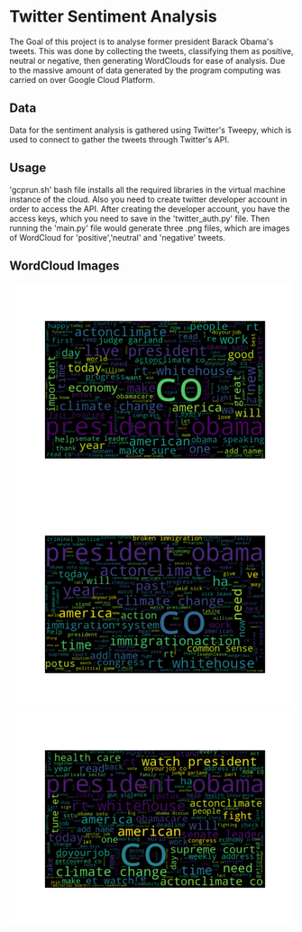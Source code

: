 # Twitter Sentiment Analysis
The Goal of this project is to analyse former president Barack Obama's tweets. This was done by collecting the tweets, classifying them as positive, neutral or negative, then generating WordClouds for ease of analysis. Due to the massive amount of data generated by the program computing was carried on over Google Cloud Platform. 

## Data
Data for the sentiment analysis is gathered using Twitter's Tweepy, which is used to connect to gather the tweets through Twitter's API.

## Usage
'gcprun.sh' bash file installs all the required libraries in the virtual machine instance of the cloud. Also you need to create twitter developer account in order to access the API. After creating the developer account, you have the access keys, which you need to save in the 'twitter_auth.py' file. Then running the 'main.py' file would generate three .png files, which are images of WordCloud for 'positive','neutral' and 'negative' tweets.

## WordCloud Images
<html>
  <body>
    <img src="Good.png">
    <img src="Bad.png">
    <img src="Neutral.png">
  </body>
</html>
